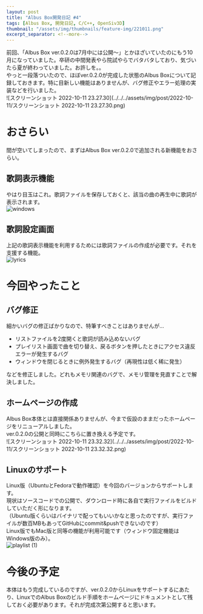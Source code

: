 ```yaml
---
layout: post
title: "Albus Box開発日記 #4"
tags: [Albus Box, 開発日記, C/C++, OpenSiv3D]
thumbnail: "/assets/img/thumbnails/feature-img/221011.png"
excerpt_separator: <!--more-->
---
```


前回、「Albus Box ver.0.2.0は7月中には公開〜」とかほざいていたのにもう10月になっていました。卒研の中間発表やら院試やらでバタバタしており、気づいたら夏が終わっていました。お許しを。。  
やっと一段落ついたので、ほぼver.0.2.0が完成した状態のAlbus Boxについて記録しておきます。特に目新しい機能はありませんが、バグ修正やエラー処理の実装などを行いました。  
![スクリーンショット 2022-10-11 23.27.30](../../../assets/img/post/2022-10-11/スクリーンショット 2022-10-11 23.27.30.png)

<!--more-->  

# おさらい

間が空いてしまったので、まずはAlbus Box ver.0.2.0で追加される新機能をおさらい。  

## 歌詞表示機能

やはり目玉はこれ。歌詞ファイルを保存しておくと、該当の曲の再生中に歌詞が表示されます。  
![windows](../../../assets/img/post/2022-10-11/windows.png)

## 歌詞設定画面

上記の歌詞表示機能を利用するためには歌詞ファイルの作成が必要です。それを支援する機能。  
![lyrics](../../../assets/img/post/2022-10-11/lyrics.png)

# 今回やったこと

## バグ修正

細かいバグの修正ばかりなので、特筆すべきことはありませんが…  

- リストファイルを2度開くと歌詞が読み込めないバグ
- プレイリスト画面で曲を切り替え、戻るボタンを押したときにアクセス違反エラーが発生するバグ
- ウィンドウを閉じるときに例外発生するバグ（再現性は低く稀に発生）

などを修正しました。どれもメモリ関連のバグで、メモリ管理を見直すことで解決しました。

## ホームページの作成

Albus Box本体とは直接関係ありませんが、今まで仮設のままだったホームページをリニューアルしました。  
ver.0.2.0の公開と同時にこちらに置き換える予定です。    
![スクリーンショット 2022-10-11 23.32.32](../../../assets/img/post/2022-10-11/スクリーンショット 2022-10-11 23.32.32.png)

## Linuxのサポート

Linux版（UbuntuとFedoraで動作確認）を今回のバージョンからサポートします。  
現状はソースコードでの公開で、ダウンロード時に各自で実行ファイルをビルドしていただく形になります。  
（Ubuntu版くらいはバイナリで配ってもいいかなと思ったのですが、実行ファイルが数百MBもあってGitHubにcommit&pushできないのです）  
Linux版でもMac版と同等の機能が利用可能です（ウィンドウ固定機能はWindows版のみ）。  
![playlist (1)](../../../assets/img/post/2022-10-11/playlist.png)

# 今後の予定

本体はもう完成しているのですが、ver.0.2.0からLinuxをサポートするにあたり、LinuxでのAlbus Boxのビルド手順をホームページにドキュメントとして残しておく必要があります。それが完成次第公開すると思います。
